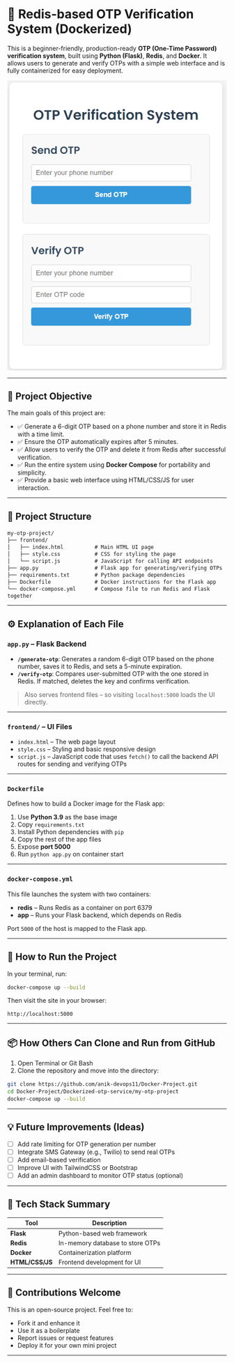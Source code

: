 # 🔐 Redis-based OTP Verification System (Dockerized)

This is a beginner-friendly, production-ready **OTP (One-Time Password) verification system**, built using **Python (Flask)**, **Redis**, and **Docker**. It allows users to generate and verify OTPs with a simple web interface and is fully containerized for easy deployment.

![UI Screenshot](./image/UI.png)

---

## 🎯 Project Objective

The main goals of this project are:

* ✅ Generate a 6-digit OTP based on a phone number and store it in Redis with a time limit.
* ✅ Ensure the OTP automatically expires after 5 minutes.
* ✅ Allow users to verify the OTP and delete it from Redis after successful verification.
* ✅ Run the entire system using **Docker Compose** for portability and simplicity.
* ✅ Provide a basic web interface using HTML/CSS/JS for user interaction.

---

## 📁 Project Structure

```
my-otp-project/
├── frontend/
│   ├── index.html          # Main HTML UI page
│   ├── style.css           # CSS for styling the page
│   └── script.js           # JavaScript for calling API endpoints
├── app.py                  # Flask app for generating/verifying OTPs
├── requirements.txt        # Python package dependencies
├── Dockerfile              # Docker instructions for the Flask app
└── docker-compose.yml      # Compose file to run Redis and Flask together
```

---

## ⚙️ Explanation of Each File

### `app.py` – Flask Backend

* **`/generate-otp`**: Generates a random 6-digit OTP based on the phone number, saves it to Redis, and sets a 5-minute expiration.
* **`/verify-otp`**: Compares user-submitted OTP with the one stored in Redis. If matched, deletes the key and confirms verification.

> Also serves frontend files – so visiting `localhost:5000` loads the UI directly.

---

### `frontend/` – UI Files

* `index.html` – The web page layout
* `style.css` – Styling and basic responsive design
* `script.js` – JavaScript code that uses `fetch()` to call the backend API routes for sending and verifying OTPs

---

### `Dockerfile`

Defines how to build a Docker image for the Flask app:

1. Use **Python 3.9** as the base image
2. Copy `requirements.txt`
3. Install Python dependencies with `pip`
4. Copy the rest of the app files
5. Expose **port 5000**
6. Run `python app.py` on container start

---

### `docker-compose.yml`

This file launches the system with two containers:

* **redis** – Runs Redis as a container on port 6379
* **app** – Runs your Flask backend, which depends on Redis

Port `5000` of the host is mapped to the Flask app.

---

## 🚀 How to Run the Project

In your terminal, run:

```bash
docker-compose up --build
```

Then visit the site in your browser:

```
http://localhost:5000
```

---

## 📦 How Others Can Clone and Run from GitHub

1. Open Terminal or Git Bash
2. Clone the repository and move into the directory:

```bash
git clone https://github.com/anik-devops11/Docker-Project.git
cd Docker-Project/Dockerized-otp-service/my-otp-project
docker-compose up --build
```

---

## 💡 Future Improvements (Ideas)

* [ ] Add rate limiting for OTP generation per number
* [ ] Integrate SMS Gateway (e.g., Twilio) to send real OTPs
* [ ] Add email-based verification
* [ ] Improve UI with TailwindCSS or Bootstrap
* [ ] Add an admin dashboard to monitor OTP status (optional)

---

## 🧰 Tech Stack Summary

| Tool            | Description                      |
| --------------- | -------------------------------- |
| **Flask**       | Python-based web framework       |
| **Redis**       | In-memory database to store OTPs |
| **Docker**      | Containerization platform        |
| **HTML/CSS/JS** | Frontend development for UI      |

---

## 🙌 Contributions Welcome

This is an open-source project. Feel free to:

* Fork it and enhance it
* Use it as a boilerplate
* Report issues or request features
* Deploy it for your own mini project

---
